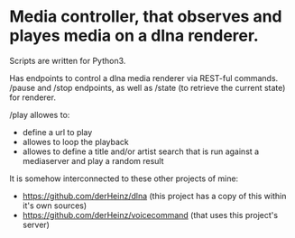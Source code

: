 # Media controller, that observes and playes media on a dlna renderer.

Scripts are written for Python3.

Has endpoints to control a dlna media renderer via REST-ful commands.
/pause and /stop endpoints, as well as /state (to retrieve the current state) for renderer.

/play allowes to:
- define a url to play
- allowes to loop the playback
- allowes to define a title and/or artist search that is run against a mediaserver and play a random result

It is somehow interconnected to these other projects of mine:
- https://github.com/derHeinz/dlna (this project has a copy of this within it's own sources)
- https://github.com/derHeinz/voicecommand (that uses this project's server)
